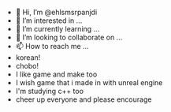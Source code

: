 - 👋 Hi, I’m @ehlsmsrpanjdi
- 👀 I’m interested in ...
- 🌱 I’m currently learning ...
- 💞️ I’m looking to collaborate on ...
- 📫 How to reach me ...
- korean!
- chobo!
- I like game and make too
- I wish game that i made in with unreal engine
- I'm studying c++ too
- cheer up everyone and please encourage 
<!---
ehlsmsrpanjdi/ehlsmsrpanjdi is a ✨ special ✨ repository because its `README.md` (this file) appears on your GitHub profile.
You can click the Preview link to take a look at your changes.
--->
